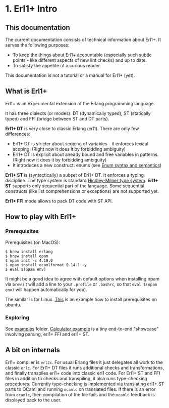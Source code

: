 # 1. Erl1+ Intro

## This documentation

The current documentation consists of technical information about Erl1+.
It serves the following purposes:

* To keep the things about Erl1+ accountable (especially such subtle points -
  like different aspects of new lint checks) and up to date.
* To satisfy the appetite of a curious reader.

This documentation is not a tutorial or a manual for Erl1+ (yet).

## What is Erl1+

Erl1+ is an experimental extension of the Erlang programming language.

It has three dialects (or modes): DT (dynamically typed), ST (statically typed)
and FFI (bridge between ST and DT parts).

**Erl1+ DT** is very close to classic Erlang (erl1).
There are only few differences:

* Erl1+ DT is stricter about scoping of variables - it enforces lexical scoping.
  (Right now it does it by forbidding ambiguity)
* Erl1+ DT is explicit about already bound and free variables in patterns.
  (Right now it does it by forbidding ambiguity)
* It introduces a new construct: enums
  (see [Enum syntax and semantics](04_enums.md))

**Erl1+ ST** is (syntactically) a subset of Erl1+ DT. It enforces a typing
discipline. The type system is standard [Hindley-Milner type
system](https://en.wikipedia.org/wiki/Hindley%E2%80%93Milner_type_system).
**Erl1+ ST** supports only sequential part of the language. Some sequential
constructs (like list comprehensions or exceptions) are not supported yet.

**Erl1+ FFI** mode allows to pack DT code with ST API.

## How to play with Erl1+

### Prerequisites

Prerequisites (on MacOS):

```
$ brew install erlang
$ brew install opam
$ opam init -c 4.10.0
$ opam install ocamlformat 0.14.1 -y
$ eval $(opam env)
```

It might be a good idea to agree with default options when installing opam via
`brew` (it will add a line to your `.profile` or `.bashrc`, so that
`eval $(opam env)` will happen automatically for you).

The similar is for Linux. [This](https://git.io/JfLLe) is an example how to
install prerequisites on ubuntu.

### Exploring

See [examples](https://git.io/JfLLR) folder.
[Calculator example](https://git.io/JfLLu) is a tiny end-to-end "showcase"
involving parsing, erl1+ FFI and erl1+ ST.

## A bit on internals

Erl1+ compiler is `erl2c`.
For usual Erlang files it just delegates all work to the classic `erlc`.
For Erl1+ DT files it runs additional checks and transformations, and finally
transpiles erl1+ code into classic erl1 code.
For Erl1+ ST and FFI files in addition to checks and transpiling, it also runs
type-checking procedures.
Currently type-checking is implemented via translating erl1+ ST parts to OCaml
and running `ocamlc` on translated files. If there is an error from `ocamlc`,
then compilation of the file fails and the `ocamlс` feedback is displayed back
to the user.
